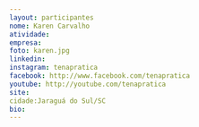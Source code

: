 ```yaml
---
layout: participantes
nome: Karen Carvalho
atividade: 
empresa: 
foto: karen.jpg
linkedin: 
instagram: tenapratica
facebook: http://www.facebook.com/tenapratica
youtube: http://youtube.com/tenapratica
site: 
cidade:Jaraguá do Sul/SC
bio: 
---
```

